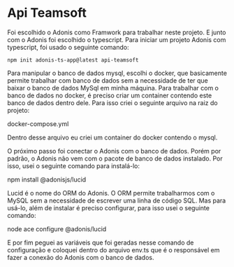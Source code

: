 # Api Teamsoft

Foi escolhido o Adonis como Framwork para trabalhar neste projeto. E junto com o Adonis foi escolhido o typescript.
Para iniciar um projeto Adonis com typescript, foi usado o seguinte comando:

```
npm init adonis-ts-app@latest api-teamsoft
```

Para manipular o banco de dados mysql, escolhi o docker, que basicamente permite trabalhar com banco de dados sem a necessidade de ter que baixar o banco de dados MySql em minha máquina.
Para trabalhar com o banco de dados no docker, é preciso criar um container contendo este banco de dados dentro dele. Para isso criei o seguinte arquivo na raiz do projeto:

docker-compose.yml

Dentro desse arquivo eu criei um container do docker contendo o mysql.

O próximo passo foi conectar o Adonis com o banco de dados. Porém por padrão, o Adonis não vem com o pacote de banco de dados instalado. Por isso, usei o seguinte comando para instalá-lo:

npm install @adonisjs/lucid

Lucid é o nome do ORM do Adonis. O ORM permite trabalharmos com o MySQL sem a necessidade de escrever uma linha de código SQL. Mas para usá-lo, além de instalar é preciso configurar, para isso usei o seguinte comando:

node ace configure @adonis/lucid

E por fim peguei as variáveis que foi geradas nesse comando de configuração e coloquei dentro do arquivo env.ts que é o responsável em fazer a conexão do Adonis com o banco de dados.
